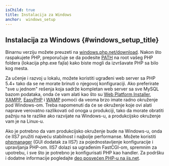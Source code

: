 ```yaml
---
isChild: true
title: Instalacija za Windows
anchor:  windows_setup
---
```


## Instalacija za Windows {#windows_setup_title}

Binarnu verziju možete preuzeti na [windows.php.net/download][php-downloads]. Nakon što raspakujete PHP,
preporučuje se da podesite [PATH][windows-path] na root vašeg PHP foldera (lokacija php.exe fajla) kako
biste mogli da izvršavate PHP sa bilo kog mesta.

Za učenje i razvoj u lokalu, možete koristiti ugrađeni web server sa PHP 5.4+ tako da se ne morate
brinuti o njegovoj konfiguraciji. Ako preferirate "sve u jednom" rešenja koja sadrže kompletan web server
sa sve MySQL bazom podataka, onda će vam alati kao što su [Web Platform Installer][wpi],
[XAMPP][xampp], [EasyPHP][easyphp] i [WAMP][wamp] pomoći da veoma brzo imate radno okruženje pod Windows-om.
Treba napomenuti da će se okruženje koje ovi alati naprave verovatno razlikovati od onoga u produkciji,
tako da morate obratiti pažnju na te razlike ako razvijate na Windows-u, a produkcijsko okruženje vam je na Linux-u.

Ako je potrebno da vam produkcijsko okruženje bude na Windows-u, onda će IIS7 pružiti najveću stabilnost i najbolje performanse.
Možete koristiti [phpmanager][phpmanager] (GUI dodatak za IIS7) za pojednostavljenje konfiguracije i upravljanja PHP-om.
IIS7 dolazi sa ugrađenim FastCGI-om, spremnim za upotrebu, i sve što je potrebno je konfigurisati PHP kao handler.
Za podršku i dodatne informacije pogledajte [deo posvećen PHP-u na iis.net][php-iis].


[php-downloads]: http://windows.php.net
[windows-path]: http://www.windows-commandline.com/set-path-command-line/
[wpi]: http://www.microsoft.com/web/downloads/platform.aspx
[xampp]: http://www.apachefriends.org/en/xampp.html
[easyphp]: http://www.easyphp.org/
[wamp]: http://www.wampserver.com/en/
[phpmanager]: http://phpmanager.codeplex.com/
[php-iis]: http://php.iis.net/
